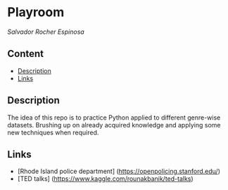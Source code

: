 
# Playroom
*Salvador Rocher Espinosa*

## Content
- [Description](#description)
- [Links](#links)

<a name="description"></a>

## Description
The idea of this repo is to practice Python applied to different genre-wise datasets. Brushing up on already acquired knowledge and applying some new techniques when required.


<a name="links"></a>

## Links

- [Rhode Island police department] (https://openpolicing.stanford.edu/)
- [TED talks] (https://www.kaggle.com/rounakbanik/ted-talks)


